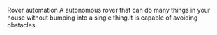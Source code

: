 Rover automation
A autonomous rover that  can do many things in your house without bumping into a single thing.it is capable of avoiding obstacles                          
